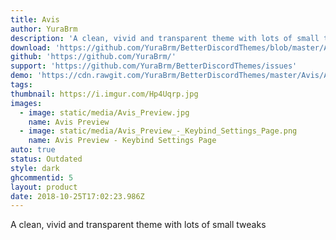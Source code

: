 ```yaml
---
title: Avis
author: YuraBrm
description: 'A clean, vivid and transparent theme with lots of small tweaks'
download: 'https://github.com/YuraBrm/BetterDiscordThemes/blob/master/Avis/Avis.theme.css'
github: 'https://github.com/YuraBrm/'
support: 'https://github.com/YuraBrm/BetterDiscordThemes/issues'
demo: 'https://cdn.rawgit.com/YuraBrm/BetterDiscordThemes/master/Avis/Avis.theme.css'
tags:
thumbnail: https://i.imgur.com/Hp4Uqrp.jpg
images:
  - image: static/media/Avis_Preview.jpg
    name: Avis Preview
  - image: static/media/Avis_Preview_-_Keybind_Settings_Page.png
    name: Avis Preview - Keybind Settings Page
auto: true
status: Outdated
style: dark
ghcommentid: 5
layout: product
date: 2018-10-25T17:02:23.986Z
---
```

A clean, vivid and transparent theme with lots of small tweaks